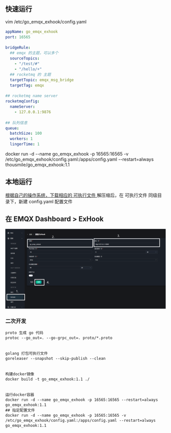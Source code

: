 ## 快速运行
vim /etc/go_emqx_exhook/config.yaml
```yaml
appName: go_emqx_exhook
port: 16565

bridgeRule:
  ## emqx 的主题，可以多个
  sourceTopics:
    - "/test/#"
    - "/hello/+"
  ## rocketmq 的 主题
  targetTopic: emqx_msg_bridge
  targetTag: emqx

## rocketmq name server
rocketmqConfig:
  nameServer:
    - 127.0.0.1:9876

## 队列信息
queue:
  batchSize: 100
  workers: 1
  lingerTime: 1

```

docker run -d --name go_emqx_exhook -p 16565:16565 -v /etc/go_emqx_exhook/config.yaml:/apps/config.yaml --restart=always thousmile/go_emqx_exhook:1.1

## 本地运行
[根据自己的操作系统，下载相应的 可执行文件 ](https://github.com/thousmile/go_emqx_exhook/releases)
解压缩后，在 可执行文件 同级目录下，新建 config.yaml 配置文件

## 在 EMQX Dashboard > ExHook

![](./images/20230728154744.png)


### 二次开发
```shell
proto 生成 go 代码
protoc --go_out=. --go-grpc_out=. proto/*.proto


golang 打包可执行文件
goreleaser --snapshot --skip-publish --clean


构建docker镜像
docker build -t go_emqx_exhook:1.1 ./


运行docker容器
docker run -d --name go_emqx_exhook -p 16565:16565 --restart=always go_emqx_exhook:1.1
## 指定配置文件
docker run -d --name go_emqx_exhook -p 16565:16565 -v /etc/go_emqx_exhook/config.yaml:/apps/config.yaml --restart=always go_emqx_exhook:1.1
```
